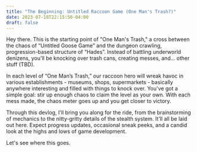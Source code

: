 ```yaml
---
title: "The Beginning: Untitled Raccoon Game (One Man's Trash?)"
date: 2023-07-18T22:15:50-04:00
draft: false
---
```


Hey there. This is the starting point of "One Man's Trash," a cross between the chaos of “Untitled Goose Game” and the dungeon crawling, progression-based structure of “Hades”. Instead of battling underworld denizens, you'll be knocking over trash cans, creating messes, and... other stuff (TBD).

In each level of “One Man’s Trash,” our raccoon hero will wreak havoc in various establishments - museums, shops, supermarkets - basically anywhere interesting and filled with things to knock over. You've got a simple goal: stir up enough chaos to claim the level as your own. With each mess made, the chaos meter goes up and you get closer to victory.

Through this devlog, I'll bring you along for the ride, from the brainstorming of mechanics to the nitty-gritty details of the stealth system. It'll all be laid out here. Expect progress updates, occasional sneak peeks, and a candid look at the highs and lows of game development.

Let's see where this goes.